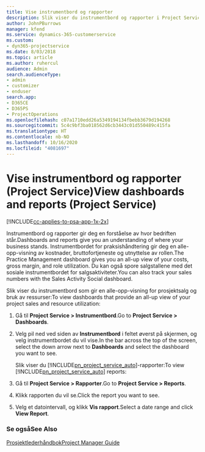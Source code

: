 ```yaml
---
title: Vise instrumentbord og rapporter
description: Slik viser du instrumentbord og rapporter i Project Service
author: JohnPBurrows
manager: kfend
ms.service: dynamics-365-customerservice
ms.custom:
- dyn365-projectservice
ms.date: 8/03/2018
ms.topic: article
ms.author: ruhercul
audience: Admin
search.audienceType:
- admin
- customizer
- enduser
search.app:
- D365CE
- D365PS
- ProjectOperations
ms.openlocfilehash: c07a1710edd26a5349194134fbebb3679d194268
ms.sourcegitcommit: 5c4c9bf3ba018562d6cb3443c01d550489c415fa
ms.translationtype: HT
ms.contentlocale: nb-NO
ms.lasthandoff: 10/16/2020
ms.locfileid: "4081697"
---
```

# <a name="view-dashboards-and-reports-project-service"></a><span data-ttu-id="7f78a-103">Vise instrumentbord og rapporter (Project Service)</span><span class="sxs-lookup"><span data-stu-id="7f78a-103">View dashboards and reports (Project Service)</span></span>

[!INCLUDE[cc-applies-to-psa-app-1x-2x](../includes/cc-applies-to-psa-app-1x-2x.md)]

<span data-ttu-id="7f78a-104">Instrumentbord og rapporter gir deg en forståelse av hvor bedriften står.</span><span class="sxs-lookup"><span data-stu-id="7f78a-104">Dashboards and reports give you an understanding of where your business stands.</span></span> <span data-ttu-id="7f78a-105">Instrumentbordet for praksishåndtering gir deg en alle-opp-visning av kostnader, bruttofortjeneste og utnyttelse av rollen.</span><span class="sxs-lookup"><span data-stu-id="7f78a-105">The Practice Management dashboard gives you an all-up view of your costs, gross margin, and role utilization.</span></span> <span data-ttu-id="7f78a-106">Du kan også spore salgstallene med det sosiale instrumentbordet for salgsaktiviteter.</span><span class="sxs-lookup"><span data-stu-id="7f78a-106">You can also track your sales numbers with the Sales Activity Social dashboard.</span></span>  
  
 <span data-ttu-id="7f78a-107">Slik viser du instrumentbord som gir en alle-opp-visning for prosjektsalg og bruk av ressurser:</span><span class="sxs-lookup"><span data-stu-id="7f78a-107">To view dashboards that provide an all-up view of your project sales and resource utilization:</span></span>  
  
1. <span data-ttu-id="7f78a-108">Gå til **Project Service > Instrumentbord**.</span><span class="sxs-lookup"><span data-stu-id="7f78a-108">Go to **Project Service > Dashboards**.</span></span>  
  
2. <span data-ttu-id="7f78a-109">Velg pil ned ved siden av **Instrumentbord** i feltet øverst på skjermen, og velg instrumentbordet du vil vise.</span><span class="sxs-lookup"><span data-stu-id="7f78a-109">In the bar across the top of the screen, select the down arrow next to **Dashboards** and select the dashboard you want to see.</span></span>  
  
   <span data-ttu-id="7f78a-110">Slik viser du [!INCLUDE[pn_project_service_auto](../includes/pn-project-service-auto.md)]-rapporter:</span><span class="sxs-lookup"><span data-stu-id="7f78a-110">To view [!INCLUDE[pn_project_service_auto](../includes/pn-project-service-auto.md)] reports:</span></span>  
  
3. <span data-ttu-id="7f78a-111">Gå til **Project Service > Rapporter**.</span><span class="sxs-lookup"><span data-stu-id="7f78a-111">Go to **Project Service > Reports**.</span></span>  
  
4. <span data-ttu-id="7f78a-112">Klikk rapporten du vil se.</span><span class="sxs-lookup"><span data-stu-id="7f78a-112">Click the report you want to see.</span></span>  
  
5. <span data-ttu-id="7f78a-113">Velg et datointervall, og klikk **Vis rapport**.</span><span class="sxs-lookup"><span data-stu-id="7f78a-113">Select a date range and click **View Report**.</span></span>  
  
### <a name="see-also"></a><span data-ttu-id="7f78a-114">Se også</span><span class="sxs-lookup"><span data-stu-id="7f78a-114">See Also</span></span>  
 [<span data-ttu-id="7f78a-115">Prosjektlederhåndbok</span><span class="sxs-lookup"><span data-stu-id="7f78a-115">Project Manager Guide</span></span>](../psa/project-manager-guide.md)
